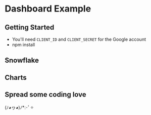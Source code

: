Dashboard Example
========================

## Getting Started
- You'll need `CLIENT_ID` and `CLIENT_SECRET` for the Google account
- npm install

## Snowflake

## Charts

Spread some coding love
-----------------
(ﾉ◕ヮ◕)ﾉ*:･ﾟ✧

